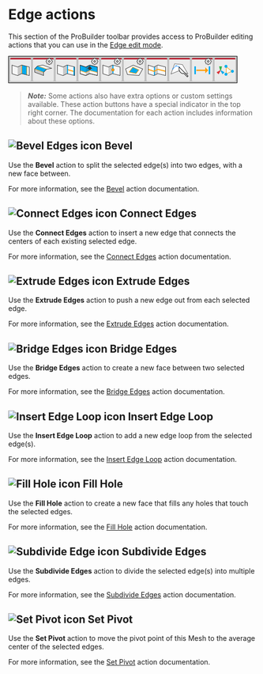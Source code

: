 # Edge actions

This section of the ProBuilder toolbar provides access to ProBuilder editing actions that you can use in the [Edge edit mode](modes.md).

![Edge mode action buttons on the ProBuilder toolbar](images/tool_edges.png)

> ***Note:*** Some actions also have extra options or custom settings available. These action buttons have a special indicator in the top right corner. The documentation for each action includes information about these options.

## ![Bevel Edges icon](images/icons/Edge_Bevel.png) Bevel

Use the **Bevel** action to split the selected edge(s) into two edges, with a new face between.

For more information, see the [Bevel](Edge_Bevel.md) action documentation.

## ![Connect Edges icon](images/icons/Edge_Connect.png) Connect Edges

Use the **Connect Edges** action to insert a new edge that connects the centers of each existing selected edge.

For more information, see the [Connect Edges](Edge_Connect.md) action documentation.

## ![Extrude Edges icon](images/icons/Edge_Extrude.png) Extrude Edges

Use the **Extrude Edges** action to push a new edge out from each selected edge.

For more information, see the [Extrude Edges](Edge_Extrude.md) action documentation.

## ![Bridge Edges icon](images/icons/Edge_Bridge.png) Bridge Edges

Use the **Bridge Edges** action to create a new face between two selected edges. 

For more information, see the [Bridge Edges](Edge_Bridge.md) action documentation.

## ![Insert Edge Loop icon](images/icons/Edge_InsertLoop.png) Insert Edge Loop

Use the **Insert Edge Loop** action to add a new edge loop from the selected edge(s). 

For more information, see the [Insert Edge Loop](Edge_InsertLoop.md) action documentation.

## ![Fill Hole icon](images/icons/FillHole.png) Fill Hole

Use the **Fill Hole** action to create a new face that fills any holes that touch the selected edges.

For more information, see the [Fill Hole](Edge_FillHole.md) action documentation.

## ![Subdivide Edge icon](images/icons/Edge_Subdivide.png) Subdivide Edges

Use the **Subdivide Edges** action to divide the selected edge(s) into multiple edges. 

For more information, see the [Subdivide Edges](Edge_Subdivide.md) action documentation.

## ![Set Pivot icon](images/icons/SetPivot.png) Set Pivot

Use the **Set Pivot** action to move the pivot point of this Mesh to the average center of the selected edges.

For more information, see the [Set Pivot](Edge_SetPivot.md) action documentation.

